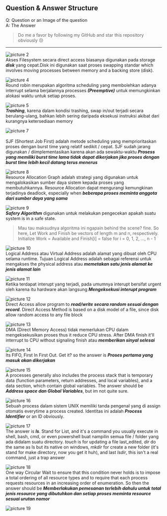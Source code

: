 ## Question & Answer Structure

Q: Question or an Image of the question<br>
A: The Answer

> Do me a favor by following my GitHub and star this repository obviously 😒

---

![picture 2](https://i.imgur.com/agzqxrG.png)<br>
Akses Filesystem secara direct access biasanya digunakan pada storage ***disk*** yang cepat.Disk ini digunakan saat proses swapping standar which involves moving processes between memory and a backing store (disk).

![picture 4](https://i.imgur.com/mKiposL.png)<br>
Round robin merupakan algoritma scheduling yang membolehkan adanya interrupt selama berjalannya processes ***(Preemptive)*** untuk memungkinkan alokasi waktu untuk setiap proses.
   
![picture 5](https://i.imgur.com/57uofKH.png)  <br>
***Trashing***, karena dalam kondisi trashing, swap in/out terjadi secara berulang-ulang, bahkan lebih sering daripada eksekusi instruksi akibat dari kurangnya ketersediaan memory

![picture 7](https://i.imgur.com/f4aCvPA.png) <br>  
SJF (Shortest Job First) adalah metode scheduling yang memprioritaskan proses dengan burst time yang relatif sedikit / cepat. SJF sudah jarang digunakan / diimplementasikan karena akan ada sewaktu-waktu ***Prosess yang memiliki burst time lama tidak dapat dikerjakan jika proses dengan burst time lebih kecil datang terus menerus***

![picture 8](https://i.imgur.com/2kRhAX1.png) <br>
Resource Allocation Graph adalah strategi yang digunakan untuk mengalokasikan sumber daya sistem kepada proses yang membutuhkannya. Resource Allocation dapat mengurangi kemungkinan terjadinya deadlock, especially when ***beberapa proses meminta anggota dari sumber daya yang sama***

![picture 9](https://i.imgur.com/D5KlgdU.png)  <br>
***Safery Algorithm*** digunakan untuk melakukan pengecekan apakah suatu system is in a safe state.
> Mau tau maksudnya algoritma ini ngapain behind the scene? fine. So here, Let Work and Finish be vectors of length m and n, respectively. Initialize Work = Available and Finish[i] = false for i = 0, 1, 2, ..., n - 1

![picture 10](https://i.imgur.com/BjA1Azp.png)  
Logical Address atau Virtual Address adalah alamat yang dibuat oleh CPU selama runtime. Tujuan Logical Address adalah sebagai referensi untuk mengakses the physical address atau ***memetakan satu jenis alamat ke jenis alamat lain***

![picture 11](https://i.imgur.com/A0cYQJD.png)  
Ketika terdapat interupt yang terjadi, pada umumnya interupt bersifat urgent oleh karena itu hardware akan langsung ***Mengeksekusi interupt program***

![picture 12](https://i.imgur.com/moUBygw.png)  
Direct Access allow program to ***read/write secara random sesuai dengan record***. Direct Access Method is based on a disk model of a file, since disk allow random access to any file block

![picture 13](https://i.imgur.com/TdPLZV7.png)  
DMA (Direct Memory Access) tidak memerlukan CPU dalam mengeksekusikan proses thus it reduce CPU stress. After DMA finish it'll interrupt to CPU without signaling finish atau ***memberikan sinyal selesai***

![picture 14](https://i.imgur.com/hsCSs5Y.png)  
Its FIFO, First In First Out. Get it? so the answer is ***Proses pertama yang masuk akan dikerjakan***

![picture 15](https://i.imgur.com/TyfL2Tt.png)  
A processes generally also includes the process stack that is temporary data (function parameters, return addresses, and local variables), and a data section, which contain global variables. The answer should be ***Address space dan Global Variables***, but im not quite sure.

![picture 16](https://i.imgur.com/4rvvnzX.png)  
Sebuah process dalam sistem UNIX memiliki tanda pengenal yang di assign otomatis everytime a process created. Identitas ini adalah ***Process Identifier*** or an ID obviously.

![picture 17](https://i.imgur.com/elUdblT.png)  
The answer is ***ls***. Stand for List, and it's a command you usually execute in shell, bash, cmd, or even powershell buat nampilin semua file / folder yang ada didalam suatu directory. *touch* is for updating a file last_edited, *dir* do the same as ls but its native on windows, *mkdir* for create a new folder (it's stand for make directory, now you get it huh), and last *lsdir*, this isn't a real command, just a trap answer 

![picture 18](https://i.imgur.com/rO1lBXg.png)  
One way Circular Wait to ensure that this condition never holds is to impose a total ordering of all resource types and to require that each process requests resources in an increasing order of enumeration. So then the answer should be ***Memberlakukan pemesanan terlebih dahulu untuk total jenis resource yang dibutuhkan dan setiap proses meminta resource sesuai urutan nomor***

![picture 19](https://i.imgur.com/3SwxK6h.png)  

